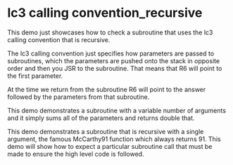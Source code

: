 lc3 calling convention_recursive
===

This demo just showcases how to check a subroutine that uses the lc3 calling
convention that is recursive.

The lc3 calling convention just specifies how parameters are passed to
subroutines, which the parameters are pushed onto the stack in opposite order
and then you JSR to the subroutine. That means that R6 will point to the first
parameter.

At the time we return from the subroutine R6 will point to the answer followed
by the parameters from that subroutine.

This demo demonstrates a subroutine with a variable number of arguments and it
simply sums all of the parameters and returns double that.

This demo demonstrates a subroutine that is recursive with a single argument,
the famous McCarthy91 function which always returns 91. This demo will show how
to expect a particular subroutine call that must be made to ensure the high
level code is followed.
